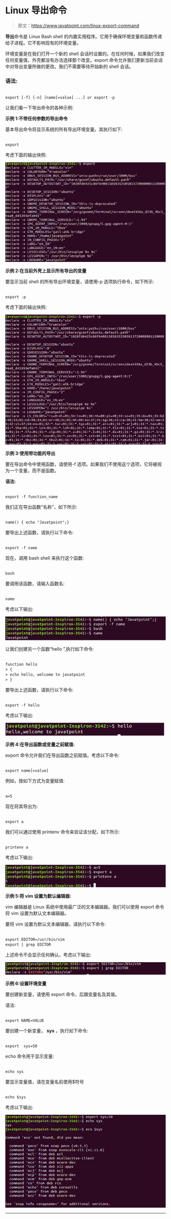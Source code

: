 # Linux 导出命令

> 原文：<https://www.javatpoint.com/linux-export-command>

**导出**命令是 Linux Bash shell 的内置实用程序。它用于确保环境变量和函数传递给子进程。它不影响现有的环境变量。

环境变量是在我们打开一个新的 shell 会话时设置的。在任何时候，如果我们改变任何变量值，外壳都没有办法选择那个改变。export 命令允许我们更新当前会话中对导出变量所做的更改。我们不需要等待开始新的 shell 会话。

### 语法:

```

export [-f] [-n] [name[=value] ...] or export -p

```

让我们看一下导出命令的各种示例:

**示例 1:不带任何参数的导出命令**

基本导出命令将显示系统的所有导出环境变量。其执行如下:

```

export

```

考虑下面的输出快照:

![Linux export Command](img/82339952b4da124f4520871f440d416a.png)

**示例 2:在当前外壳上显示所有导出的变量**

要显示当前 shell 的所有导出环境变量，请使用-p 选项执行命令，如下所示:

```

export -p

```

考虑下面的输出快照:

![Linux export Command](img/941e79ee0a5c5ed319e50ca39b736242.png)

**示例 3:使用带功能的导出**

要在导出命令中使用函数，请使用-f 选项。如果我们不使用这个选项，它将被视为一个变量，而不是函数。

**语法:**

```

export -f function_name

```

我们正在导出函数“名称”，如下所示:

```

name() { echo "Javatpoint";}

```

要导出上述函数，请执行以下命令:

```

export -f name

```

现在，调用 bash shell 来执行这个函数:

```

bash

```

要调用该函数，请输入函数名:

```

name

```

考虑以下输出:

![Linux export Command](img/1b3a2de7a80fadbae519c2191ccdcc9d.png)

让我们创建另一个函数“hello ”,执行如下命令:

```

function hello
> {
> echo hello, welcome to javatpoint
> }

```

要导出上述函数，请执行以下命令:

```

export -f hello

```

考虑以下输出:

![Linux export Command](img/1f8b1589edb6ce25523b5b567e9f6572.png)

**示例 4:在导出函数或变量之前赋值:**

export 命令允许我们在导出函数之前赋值。考虑以下命令:

```

export name[=value]

```

例如，按如下方式为变量赋值:

```

a=5

```

现在将其导出为:

```

export a

```

我们可以通过使用 printenv 命令来验证该分配，如下所示:

```

printenv a

```

考虑以下输出:

![Linux export Command](img/ad1fc0323cac758d3227f75f23ba0404.png)

**示例 5:将 vim 设置为默认编辑器:**

vim 编辑器是 Linux 系统中使用最广泛的文本编辑器。我们可以使用 export 命令将 vim 设置为默认文本编辑器。

要将 vim 设置为默认文本编辑器，请执行以下命令:

```

export EDITOR=/usr/bin/vim
export | grep EDITOR

```

上述命令不会显示任何确认。考虑以下输出:

![Linux export Command](img/3ce99983a620297a7c8e6d6728c74385.png)

**示例 6:设置环境变量**

要创建新变量，请使用 export 命令，后跟变量名及其值。

语法:

```

export NAME=VALUE

```

要创建一个新变量， **sys** ，执行如下命令:

```

export  sys=50

```

echo 命令用于显示变量:

```

echo sys

```

要显示变量值，请在变量名前使用$符号

```

echo $sys

```

考虑以下输出:

![Linux export Command](img/54d44ae1e3378a6d4231c9c76b634a4f.png)

* * *